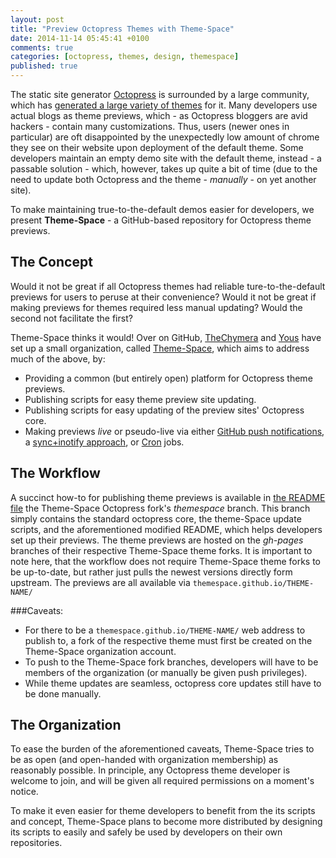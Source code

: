 ```yaml
---
layout: post
title: "Preview Octopress Themes with Theme-Space"
date: 2014-11-14 05:45:41 +0100
comments: true
categories: [octopress, themes, design, themespace]
published: true
---
```


The static site generator [Octopress](http://octopress.org/) is surrounded by a large community, which has [generated a large variety of themes](https://github.com/imathis/octopress/wiki/3rd-Party-Octopress-Themes) for it.
Many developers use actual blogs as theme previews, which - as Octopress bloggers are avid hackers - contain many customizations.
Thus, users (newer ones in particular) are oft disappointed by the unexpectedly low amount of chrome they see on their website upon deployment of the default theme.
Some developers maintain an empty demo site with the default theme, instead - a passable solution - which, however, takes up quite a bit of time (due to the need to update both Octopress and the theme - *manually* - on yet another site).

To make maintaining true-to-the-default demos easier for developers, we present **Theme-Space** - a GitHub-based repository for Octopress theme previews.

## The Concept

Would it not be great if all Octopress themes had reliable ture-to-the-default previews for users to peruse at their convenience?
Would it not be great if making previews for themes required less manual updating?
Would the second not facilitate the first?

Theme-Space thinks it would!
Over on GitHub, [TheChymera](https://github.com/TheChymera) and [Yous](https://github.com/yous) have set up a small organization, called [Theme-Space](https://github.com/themespace), which aims to address much of the above, by:

* Providing a common (but entirely open) platform for Octopress theme previews.
* Publishing scripts for easy theme preview site updating.
* Publishing scripts for easy updating of the preview sites' Octopress core.
* Making previews *live* or pseudo-live via either [GitHub push notifications](https://help.github.com/articles/receiving-email-notifications-for-pushes-to-a-repository/), a [sync+inotify approach](http://chymeric.eu/blog/2014/10/17/remote-octopress-blogging/), or [Cron](http://en.wikipedia.org/wiki/Cron) jobs.

## The Workflow

A succinct how-to for publishing theme previews is available in [the README file](https://github.com/themespace/octopress) the Theme-Space Octopress fork's *themespace* branch.
This branch simply contains the standard octopress core, the theme-Space update scripts, and the aforementioned modified README, which helps developers set up their previews.
The theme previews are hosted on the *gh-pages* branches of their respective Theme-Space theme forks.
It is important to note here, that the workflow does not require Theme-Space theme forks to be up-to-date, but rather just pulls the newest versions directly form upstream.
The previews are all available via `themespace.github.io/THEME-NAME/`

###Caveats:

* For there to be a `themespace.github.io/THEME-NAME/` web address to publish to, a fork of the respective theme must first be created on the Theme-Space organization account.
* To push to the Theme-Space fork branches, developers will have to be members of the organization (or manually be given push privileges).
* While theme updates are seamless, octopress core updates still have to be done manually.

## The Organization

To ease the burden of the aforementioned caveats, Theme-Space tries to be as open (and open-handed with organization membership) as reasonably possible.
In principle, any Octopress theme developer is welcome to join, and will be given all required permissions on a moment's notice.

To make it even easier for theme developers to benefit from the its scripts and concept, Theme-Space plans to become more distributed by designing its scripts to easily and safely be used by developers on their own repositories.
